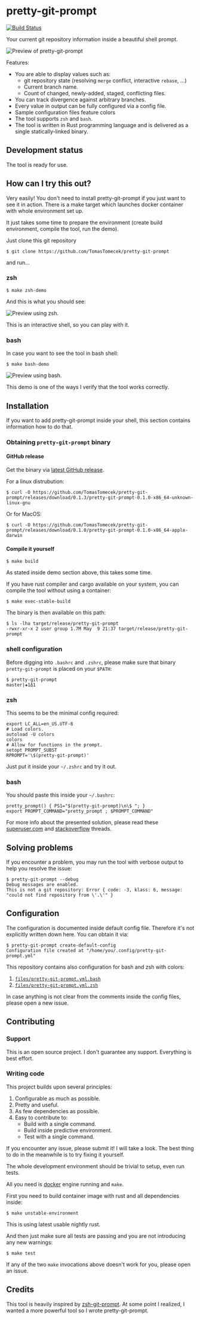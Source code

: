 # pretty-git-prompt

[![Build Status](https://travis-ci.org/TomasTomecek/pretty-git-prompt.svg?branch=master)](https://travis-ci.org/TomasTomecek/pretty-git-prompt)

Your current git repository information inside a beautiful shell prompt.

![Preview of pretty-git-prompt](/data/example.png)

Features:

 * You are able to display values such as:
   * git repository state (resolving `merge` conflict, interactive `rebase`, ...)
   * Current branch name.
   * Count of changed, newly-added, staged, conflicting files.
 * You can track divergence against arbitrary branches.
 * Every value in output can be fully configured via a config file.
 * Sample configuration files feature colors
 * The tool supports `zsh` and `bash`.
 * The tool is written in Rust programming language and is delivered as a single statically-linked binary.


## Development status

The tool is ready for use.


## How can I try this out?

Very easily! You don't need to install pretty-git-prompt if you just want to
see it in action. There is a make target which launches docker container with
whole environment set up.

It just takes some time to prepare the environment (create build environment,
compile the tool, run the demo).

Just clone this git repository

```
$ git clone https://github.com/TomasTomecek/pretty-git-prompt
```

and run...


### zsh

```
$ make zsh-demo
```

And this is what you should see:

![Preview using zsh.](/data/zsh-screenshot.png)

This is an interactive shell, so you can play with it.


### bash

In case you want to see the tool in bash shell:

```
$ make bash-demo
```

![Preview using bash.](/data/bash-screenshot.png)

This demo is one of the ways I verify that the tool works correctly.


## Installation

If you want to add pretty-git-prompt inside your shell, this section contains
information how to do that.


### Obtaining `pretty-git-prompt` binary


#### GitHub release

Get the binary via [latest GitHub release](https://github.com/TomasTomecek/pretty-git-prompt/releases/latest).

For a linux distrubution:

```
$ curl -O https://github.com/TomasTomecek/pretty-git-prompt/releases/download/0.1.3/pretty-git-prompt-0.1.0-x86_64-unknown-linux-gnu
```

Or for MacOS:

```
$ curl -O https://github.com/TomasTomecek/pretty-git-prompt/releases/download/0.1.0/pretty-git-prompt-0.1.0-x86_64-apple-darwin
```



#### Compile it yourself

```
$ make build
```

As stated inside demo section above, this takes some time.

If you have rust compiler and cargo available on your system, you can compile
the tool without using a container:

```
$ make exec-stable-build
```

The binary is then available on this path:

```
$ ls -lha target/release/pretty-git-prompt
-rwxr-xr-x 2 user group 1.7M May  9 21:37 target/release/pretty-git-prompt
```


### shell configuration

Before digging into `.bashrc` and `.zshrc`, please make sure that binary
`pretty-git-prompt` is placed on your `$PATH`:

```
$ pretty-git-prompt
master|✚1Δ1
```

### zsh

This seems to be the minimal config required:

```shell
export LC_ALL=en_US.UTF-8
# Load colors.
autoload -U colors
colors
# Allow for functions in the prompt.
setopt PROMPT_SUBST
RPROMPT='\$(pretty-git-prompt)'
```

Just put it inside your `~/.zshrc` and try it out.


### bash

You should paste this inside your `~/.bashrc`:

```
pretty_prompt() { PS1="$(pretty-git-prompt)\n\$ "; }
export PROMPT_COMMAND="pretty_prompt ; $PROMPT_COMMAND"
```

For more info about the presented solution, please read these [superuser.com](https://superuser.com/a/623305/160542) and
[stackoverflow](http://stackoverflow.com/a/13997892/909579) threads.


## Solving problems

If you encounter a problem, you may run the tool with verbose output to help you resolve the issue:

```
$ pretty-git-prompt --debug
Debug messages are enabled.
This is not a git repository: Error { code: -3, klass: 6, message: "could not find repository from \'.\'" }
```


## Configuration

The configuration is documented inside default config file. Therefore it's not
explicitly written down here. You can obtain it via:

```
$ pretty-git-prompt create-default-config
Configuration file created at "/home/you/.config/pretty-git-prompt.yml"
```

This repository contains also configuration for bash and zsh with colors:

1. [`files/pretty-git-prompt.yml.bash`](https://github.com/TomasTomecek/pretty-git-prompt/blob/master/files/pretty-git-prompt.yml.bash)
2. [`files/pretty-git-prompt.yml.zsh`](https://github.com/TomasTomecek/pretty-git-prompt/blob/master/files/pretty-git-prompt.yml.zsh)

In case anything is not clear from the comments inside the config files, please
open a new issue.


## Contributing

### Support

This is an open source project. I don't guarantee any support. Everything is best effort.


### Writing code

This project builds upon several principles:

 1. Configurable as much as possible.
 2. Pretty and useful.
 3. As few dependencies as possible.
 4. Easy to contribute to:
    * Build with a single command.
    * Build inside predictive environment.
    * Test with a single command.

If you encounter any issue, please submit it! I will take a look. The best
thing to do in the meanwhile is to try fixing it yourself.

The whole development environment should be trivial to setup, even run tests.

All you need is [docker](https://github.com/docker/docker) engine running and `make`.

First you need to build container image with rust and all dependencies inside:

```
$ make unstable-environment
```

This is using latest usable nightly rust.

And then just make sure all tests are passing and you are not introducing any new warnings:

```
$ make test
```

If any of the two `make` invocations above doesn't work for you, please open an issue.


## Credits

This tool is heavily inspired by
[zsh-git-prompt](https://github.com/olivierverdier/zsh-git-prompt). At some
point I realized, I wanted a more powerful tool so I wrote pretty-git-prompt.
